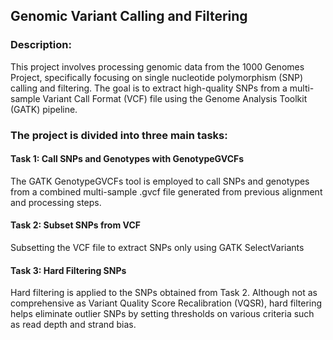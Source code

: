## Genomic Variant Calling and Filtering

### Description:
This project involves processing genomic data from the 1000 Genomes Project, specifically focusing on single nucleotide polymorphism 
(SNP) calling and filtering. The goal is to extract high-quality SNPs from a multi-sample Variant Call Format (VCF) file using 
the Genome Analysis Toolkit (GATK) pipeline. 

### The project is divided into three main tasks:

#### Task 1: Call SNPs and Genotypes with GenotypeGVCFs
The GATK GenotypeGVCFs tool is employed to call SNPs and genotypes from a combined multi-sample .gvcf file generated 
from previous alignment and processing steps. 

#### Task 2: Subset SNPs from VCF
Subsetting the VCF file to extract SNPs only using GATK SelectVariants 

#### Task 3: Hard Filtering SNPs
Hard filtering is applied to the SNPs obtained from Task 2. Although not as comprehensive as Variant Quality Score Recalibration (VQSR), 
hard filtering helps eliminate outlier SNPs by setting thresholds on various criteria such as read depth and strand bias. 
